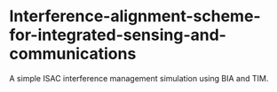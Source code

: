 # Interference-alignment-scheme-for-integrated-sensing-and-communications
A simple ISAC interference management simulation using BIA and TIM.

